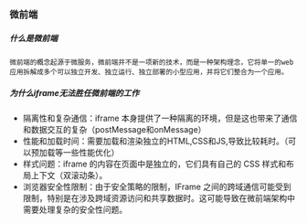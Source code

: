 ### 微前端
##### 什么是微前端
`微前端的概念起源于微服务，微前端并不是一项新的技术，而是一种架构理念，它将单一的web应用拆解成多个可以独立开发、独立运行、独立部署的小型应用，并将它们整合为一个应用。`

##### 为什么iframe无法胜任微前端的工作

- 隔离性和复杂通信：iframe 本身提供了一种隔离的环境，但是这也带来了通信和数据交互的复杂（postMessage和onMessage）
- 性能和加载时间：需要加载和渲染独立的HTML,CSS和JS,导致比较耗时。（可以预加载等一些性能优化）
- 样式问题：iframe 的内容在页面中是独立的，它们具有自己的 CSS 样式和布局上下文（双滚动条）。
- 浏览器安全性限制：由于安全策略的限制，IFrame 之间的跨域通信可能受到限制，特别是在涉及跨域资源访问和共享数据时。这可能导致在微前端架构中需要处理复杂的安全性问题。


